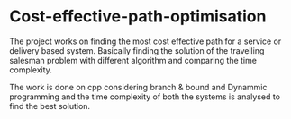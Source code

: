 # Cost-effective-path-optimisation

The project works on finding the most cost effective path for a service or delivery based system.
Basically finding the solution of the travelling salesman problem with different algorithm and comparing the time complexity.

The work is done on cpp considering branch & bound and Dynammic programming and the time complexity of both the systems is analysed to find the best solution.
